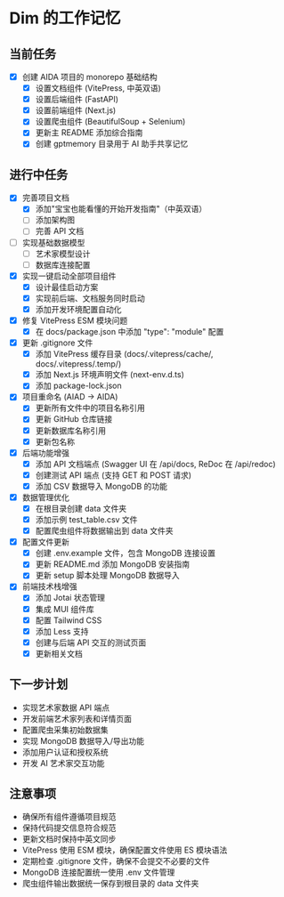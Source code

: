 # Dim 的工作记忆

## 当前任务

- [x] 创建 AIDA 项目的 monorepo 基础结构
  - [x] 设置文档组件 (VitePress, 中英双语)
  - [x] 设置后端组件 (FastAPI)
  - [x] 设置前端组件 (Next.js)
  - [x] 设置爬虫组件 (BeautifulSoup + Selenium)
  - [x] 更新主 README 添加综合指南
  - [x] 创建 gptmemory 目录用于 AI 助手共享记忆

## 进行中任务

- [x] 完善项目文档
  - [x] 添加"宝宝也能看懂的开始开发指南"（中英双语）
  - [ ] 添加架构图
  - [ ] 完善 API 文档
- [ ] 实现基础数据模型
  - [ ] 艺术家模型设计
  - [ ] 数据库连接配置
- [x] 实现一键启动全部项目组件
  - [x] 设计最佳启动方案
  - [x] 实现前后端、文档服务同时启动
  - [x] 添加开发环境配置自动化
- [x] 修复 VitePress ESM 模块问题
  - [x] 在 docs/package.json 中添加 "type": "module" 配置
- [x] 更新 .gitignore 文件
  - [x] 添加 VitePress 缓存目录 (docs/.vitepress/cache/, docs/.vitepress/.temp/)
  - [x] 添加 Next.js 环境声明文件 (next-env.d.ts)
  - [x] 添加 package-lock.json
- [x] 项目重命名 (AIAD → AIDA)
  - [x] 更新所有文件中的项目名称引用
  - [x] 更新 GitHub 仓库链接
  - [x] 更新数据库名称引用
  - [x] 更新包名称
- [x] 后端功能增强
  - [x] 添加 API 文档端点 (Swagger UI 在 /api/docs, ReDoc 在 /api/redoc)
  - [x] 创建测试 API 端点 (支持 GET 和 POST 请求)
  - [x] 添加 CSV 数据导入 MongoDB 的功能
- [x] 数据管理优化
  - [x] 在根目录创建 data 文件夹
  - [x] 添加示例 test_table.csv 文件
  - [x] 配置爬虫组件将数据输出到 data 文件夹
- [x] 配置文件更新
  - [x] 创建 .env.example 文件，包含 MongoDB 连接设置
  - [x] 更新 README.md 添加 MongoDB 安装指南
  - [x] 更新 setup 脚本处理 MongoDB 数据导入
- [x] 前端技术栈增强
  - [x] 添加 Jotai 状态管理
  - [x] 集成 MUI 组件库
  - [x] 配置 Tailwind CSS
  - [x] 添加 Less 支持
  - [x] 创建与后端 API 交互的测试页面
  - [x] 更新相关文档

## 下一步计划

- 实现艺术家数据 API 端点
- 开发前端艺术家列表和详情页面
- 配置爬虫采集初始数据集
- 实现 MongoDB 数据导入/导出功能
- 添加用户认证和授权系统
- 开发 AI 艺术家交互功能

## 注意事项

- 确保所有组件遵循项目规范
- 保持代码提交信息符合规范
- 更新文档时保持中英文同步
- VitePress 使用 ESM 模块，确保配置文件使用 ES 模块语法
- 定期检查 .gitignore 文件，确保不会提交不必要的文件
- MongoDB 连接配置统一使用 .env 文件管理
- 爬虫组件输出数据统一保存到根目录的 data 文件夹 